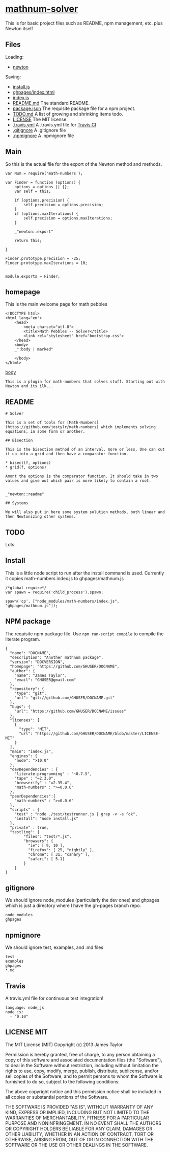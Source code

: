 # [mathnum-solver](# "version: 0.0.1 | jostylr")

This is for basic project files such as README, npm management, etc. plus Newton itself

## Files

Loading: 

* [newton](# "load : newton.lp.md")


Saving: 

* [install.js](#install "save: | jshint")
* [ghpages/index.html](#homepage "save:")
* [index.js](#main "save: | jshint")
* [README.md](#readme "save:") The standard README.
* [package.json](#npm-package "save: json  | jshint") The requisite package file for a npm project. 
* [TODO.md](#todo "save: | clean raw") A list of growing and shrinking items todo.
* [LICENSE](#license-mit "save: | clean raw") The MIT license.
* [.travis.yml](#travis "save:") A .travis.yml file for [Travis CI](https://travis-ci.org/)
* [.gitignore](#gitignore "Save:") A .gitignore file
* [.npmignore](#npmignore "Save:") A .npmignore file


## Main

So this is the actual file for the export of the Newton method and methods.


    var Num = require('math-numbers');

    var Finder = function (options) {
        options = options || {};
        var self = this;

        if (options.precision) {
            self.precision = options.precision;
        }
        if (options.maxIterations) {
            self.precision = options.maxIterations;
        }

        _"newton::export"

        return this;

    }

    Finder.prototype.precision = -25;
    Finder.prototype.maxIterations = 10;


    module.exports = Finder;


## homepage

This is the main welcome page for math pebbles

    <!DOCTYPE html>
    <html lang="en">
        <head>
            <meta charset="utf-8">
            <title>Math Pebbles -- Solver</title>
            <link rel="stylesheet" href="bootstrap.css">
        </head>
        <body>
        _":body | marked"

        </body>
    </html>

[body]()

    This is a plugin for math-numbers that solves stuff. Starting out with Newton and its ilk...

## README


    # Solver

    This is a set of tools for [Math-Numbers](https://github.com/jostylr/math-numbers) which implements solving equations, in some form or another. 

    ## Bisection

    This is the bisection method of an interval, more or less. One can cut it up into a grid and then have a comparator function. 

    * bisect(f, options)
    * grid(f, options)

    Amont the options is the comparator function. It should take in two values and give out which pair is more likely to contain a root.  


    _"newton::readme"  

    ## Systems

    We will also put in here some system solution methods, both linear and then Newtonizing other systems. 



## TODO

Lots.

## Install

This is a little node script to run after the install command is used. Currently it copies math-numbers index.js to ghpages/mathnum.js

    /*global require*/
    var spawn = require('child_process').spawn;

    spawn('cp', ["node_modules/math-numbers/index.js", "ghpages/mathnum.js"]);

## NPM package

The requisite npm package file. Use `npm run-script compile` to compile the literate program.

[](# "json") 

    {
      "name": "DOCNAME",
      "description": "Another mathnum package",
      "version": "DOCVERSION",
      "homepage": "https://github.com/GHUSER/DOCNAME",
      "author": {
        "name": "James Taylor",
        "email": "GHUSER@gmail.com"
      },
      "repository": {
        "type": "git",
        "url": "git://github.com/GHUSER/DOCNAME.git"
      },
      "bugs": {
        "url": "https://github.com/GHUSER/DOCNAME/issues"
      },
      "licenses": [
        {
          "type": "MIT",
          "url": "https://github.com/GHUSER/DOCNAME/blob/master/LICENSE-MIT"
        }
      ],
      "main": "index.js",
      "engines": {
        "node": ">10.0"
      },
      "devDependencies" : {
        "literate-programming" : "~0.7.5",
        "tape" : "=2.3.0",
        "browserify" : "=2.35.4",
        "math-numbers" : ">=0.0.6"
      },
      "peerDependencies":{  
        "math-numbers" : ">=0.0.6"
      },
      "scripts" : { 
        "test" : "node ./test/testrunner.js | grep -v -e ^ok",
        "install": "node install.js"
      },
      "private" : true, 
      "testling": {
            "files": "test/*.js",
            "browsers": {
              "ie": [ 9, 10 ],
              "firefox": [ 25, "nightly" ],
              "chrome": [ 31, "canary" ],
              "safari": [ 5.1]
            }
        }
    }

## gitignore

We should ignore node_modules (particularly the dev ones) and ghpages which is just a directory where I have the gh-pages branch repo. 

    node_modules
    ghpages

## npmignore

We should ignore test, examples, and .md files

    test
    examples
    ghpages
    *.md

## Travis

A travis.yml file for continuous test integration!

    language: node_js
    node_js:
      - "0.10"

## LICENSE MIT


The MIT License (MIT)
Copyright (c) 2013 James Taylor

Permission is hereby granted, free of charge, to any person obtaining a copy of this software and associated documentation files (the "Software"), to deal in the Software without restriction, including without limitation the rights to use, copy, modify, merge, publish, distribute, sublicense, and/or sell copies of the Software, and to permit persons to whom the Software is furnished to do so, subject to the following conditions:

The above copyright notice and this permission notice shall be included in all copies or substantial portions of the Software.

THE SOFTWARE IS PROVIDED "AS IS", WITHOUT WARRANTY OF ANY KIND, EXPRESS OR IMPLIED, INCLUDING BUT NOT LIMITED TO THE WARRANTIES OF MERCHANTABILITY, FITNESS FOR A PARTICULAR PURPOSE AND NONINFRINGEMENT. IN NO EVENT SHALL THE AUTHORS OR COPYRIGHT HOLDERS BE LIABLE FOR ANY CLAIM, DAMAGES OR OTHER LIABILITY, WHETHER IN AN ACTION OF CONTRACT, TORT OR OTHERWISE, ARISING FROM, OUT OF OR IN CONNECTION WITH THE SOFTWARE OR THE USE OR OTHER DEALINGS IN THE SOFTWARE.
